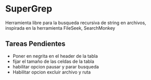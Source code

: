 # SuperGrep
Herramienta libre para la busqueda recursiva de string en archivos, inspirada en la herramienta FileSeek, SearchMonkey

## Tareas Pendientes
- Poner en negrita en el header de la tabla
- fijar el tamaño de las celdas de la tabla
- habilitar opcion pausar y parar busqueda
- Habilitar opcion excluir archivo y ruta


